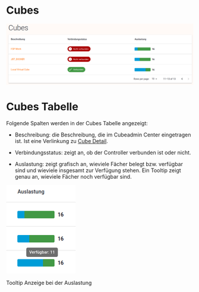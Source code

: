 # Cubes

![grafik.png](assets/cubes/grafik.png)

# Cubes Tabelle

Folgende Spalten werden in der Cubes Tabelle angezeigt:

- Beschreibung: die Beschreibung, die im Cubeadmin Center eingetragen ist. Ist eine Verlinkung zu [Cube Detail](https://www.notion.so/Cubes-F-cher-Tab-263add09e8738001a009e14b63858213?pvs=21).
- Verbindungsstatus: zeigt an, ob der Controller verbunden ist oder nicht.

- Auslastung: zeigt grafisch an, wieviele Fächer belegt bzw. verfügbar sind und wieviele insgesamt zur Verfügung stehen. Ein Tooltip zeigt genau an, wieviele Fächer noch verfügbar sind.

![Tooltip Anzeige bei der Auslastung](assets/cubes/grafik%201.png)

Tooltip Anzeige bei der Auslastung